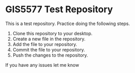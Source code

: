 # GIS5577 Test Repository

This is a test repository. Practice doing the following steps.

1. Clone this repository to your desktop.
1. Create a new file in the repository.
1. Add the file to your repository.
1. Commit the file to your repository.
1. Push the changes to the repository.


If you have any issues let me know
